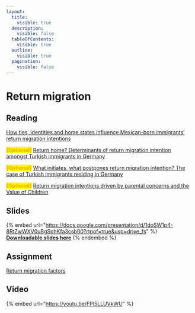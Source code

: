 ```yaml
---
layout:
  title:
    visible: true
  description:
    visible: false
  tableOfContents:
    visible: true
  outline:
    visible: true
  pagination:
    visible: false
---
```


# Return migration

## Reading

[How ties, identities and home states influence Mexican-born immigrants’ return migration intentions](https://drive.google.com/open?id=1Eo-e08C9onCeCuBK-UVgP8LAfnWniF9N\&usp=drive\_fs)

<mark style="color:orange;">**\[Optional]**</mark> [Return home? Determinants of return migration intention amongst Turkish immigrants in Germany](https://drive.google.com/open?id=1F3lq-WkHD0c3IuSyTEo0ow04lNbivv\_q\&usp=drive\_fs)

<mark style="color:orange;">**\[Optional]**</mark> [What initiates, what postpones return migration intention? The case of Turkish immigrants residing in Germany](https://drive.google.com/open?id=1ElsNeZADPEOetSpBxHfS-y2V9rBeMNWN\&usp=drive\_fs)

<mark style="color:orange;">**\[Optional]**</mark> [Return migration intentions driven by parental concerns and the Value of Children](https://drive.google.com/open?id=1F3hc6VOrAGIINilpPHD4-HWaZfwOoZX\_\&usp=drive\_fs)

## Slides

{% embed url="https://docs.google.com/presentation/d/1doSW1p4-8RtZwWXV0uBgSphKfa3csb00?rtpof=true&usp=drive_fs" %}
[**Downloadable slides here**](https://docs.google.com/presentation/d/1doSW1p4-8RtZwWXV0uBgSphKfa3csb00?rtpof=true\&usp=drive\_fs)
{% endembed %}

## Assignment

[Return migration factors](https://docs.google.com/document/d/1dqenYbaXWgOhVWTHsvKyTsJo5WbtqZ7E?rtpof=true\&usp=drive\_fs)

## Video

{% embed url="https://youtu.be/FPI5LLUVkWU" %}

